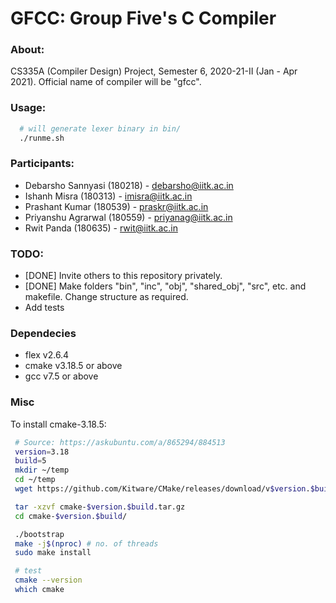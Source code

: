 # GFCC: Group Five's C Compiler

### About:
CS335A (Compiler Design) Project, Semester 6, 2020-21-II (Jan - Apr 2021).
Official name of compiler will be "gfcc".

### Usage:
```bash
  # will generate lexer binary in bin/
  ./runme.sh  
```

### Participants:
 - Debarsho Sannyasi (180218) - debarsho@iitk.ac.in
 - Ishanh Misra (180313) - imisra@iitk.ac.in
 - Prashant Kumar (180539) - praskr@iitk.ac.in
 - Priyanshu Agrarwal (180559) - priyanag@iitk.ac.in
 - Rwit Panda (180635) - rwit@iitk.ac.in

### TODO:
 - [DONE] Invite others to this repository privately.
 - [DONE] Make folders "bin", "inc", "obj", "shared_obj", "src", etc. and makefile. Change structure as required.
 - Add tests

### Dependecies
 - flex v2.6.4
 - cmake v3.18.5 or above
 - gcc v7.5 or above


 ### Misc
  To install cmake-3.18.5:
 ```bash
  # Source: https://askubuntu.com/a/865294/884513
  version=3.18
  build=5
  mkdir ~/temp
  cd ~/temp
  wget https://github.com/Kitware/CMake/releases/download/v$version.$build/cmake-$version.$build.tar.gz

  tar -xzvf cmake-$version.$build.tar.gz
  cd cmake-$version.$build/

  ./bootstrap
  make -j$(nproc) # no. of threads
  sudo make install

  # test
  cmake --version
  which cmake
 ```